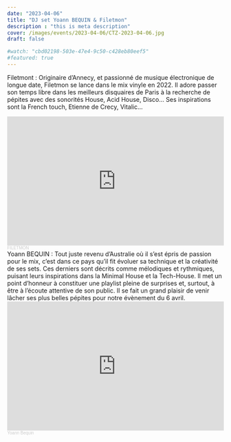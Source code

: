 ```yaml
---
date: "2023-04-06"
title: "DJ set Yoann BEQUIN & Filetmon"
description : "this is meta description"
cover: /images/events/2023-04-06/CTZ-2023-04-06.jpg
draft: false

#watch: "cbd02198-503e-47e4-9c50-c428eb80eef5"
#featured: true
---
```


Filetmont :
Originaire d’Annecy, et passionné de musique électronique de longue date, Filetmon se lance dans le mix vinyle en 2022. Il adore passer son temps libre dans les meilleurs disquaires de Paris à la recherche de pépites avec des sonorités House, Acid House, Disco…
Ses inspirations sont la French touch, Etienne de Crecy, Vitalic…
<iframe width="100%" height="300" scrolling="no" frameborder="no" allow="autoplay" src="https://w.soundcloud.com/player/?url=https%3A//api.soundcloud.com/tracks/1432936543&color=%23ff5500&auto_play=false&hide_related=false&show_comments=true&show_user=true&show_reposts=false&show_teaser=true&visual=true"></iframe><div style="font-size: 10px; color: #cccccc;line-break: anywhere;word-break: normal;overflow: hidden;white-space: nowrap;text-overflow: ellipsis; font-family: Interstate,Lucida Grande,Lucida Sans Unicode,Lucida Sans,Garuda,Verdana,Tahoma,sans-serif;font-weight: 100;"><a href="https://soundcloud.com/user-162198177" title="FILETMON" target="_blank" style="color: #cccccc; text-decoration: none;">FILETMON</a></div>
Yoann BEQUIN :
Tout juste revenu d’Australie où il s’est épris de passion pour le mix, c’est dans ce pays qu’il fit évoluer sa technique et la créativité de ses sets. Ces derniers sont décrits comme mélodiques et rythmiques, puisant leurs inspirations dans la Minimal House et la Tech-House. Il met un point d’honneur à constituer une playlist pleine de surprises et, surtout, à être à l’écoute attentive de son public. Il se fait un grand plaisir de venir lâcher ses plus belles pépites pour notre évènement du 6 avril.   
<iframe width="100%" height="300" scrolling="no" frameborder="no" allow="autoplay" src="https://w.soundcloud.com/player/?url=https%3A//api.soundcloud.com/tracks/1405693312&color=%23ff5500&auto_play=false&hide_related=false&show_comments=true&show_user=true&show_reposts=false&show_teaser=true&visual=true"></iframe><div style="font-size: 10px; color: #cccccc;line-break: anywhere;word-break: normal;overflow: hidden;white-space: nowrap;text-overflow: ellipsis; font-family: Interstate,Lucida Grande,Lucida Sans Unicode,Lucida Sans,Garuda,Verdana,Tahoma,sans-serif;font-weight: 100;"><a href="https://soundcloud.com/yoann-bequin" title="Yoann Bequin" target="_blank" style="color: #cccccc; text-decoration: none;">Yoann Bequin</a></div>
